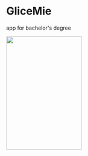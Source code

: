 # GliceMie 

app for bachelor's degree

<img src="https://github.com/andreearusr/GliceMie/assets/97918452/e6e73967-ecdf-4237-848c-b9a66e05daee" height="300" width="200"/>
